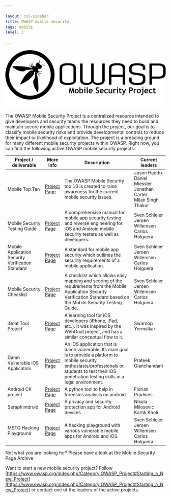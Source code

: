 ```yaml
---

layout: col-sidebar
title: OWASP mobile security
tags: mobile
level: 3

---
```


![OWASP mobile image](/assets/images/owasp_logo_milan.png)

The OWASP Mobile Security Project is a centralized resource intended to give developers and security teams the resources they need to build and maintain secure mobile applications. Through the project, our goal is to classify mobile security risks and provide developmental controls to reduce their impact or likelihood of exploitation. The project is a breading ground for many different mobile security projects within OWASP. Right now, you can find the following active OWASP mobile security projects:

| **Project / deliverable** | **More info** | **Description** | **Current leaders** |
|---|---|---|---|
| Mobile Top Ten | [Project <br />Page](https://www.owasp.org/index.php/Projects/OWASP_Mobile_Security_Project_-_Top_Ten_Mobile_Risks) | The OWASP Mobile Security top 10 is created to raise awareness for the current mobile security issues. | Jason Haddix <br /> Daniel Miessler <br /> Jonathan Carter <br /> Milan Singh Thakur |
| Mobile Security Testing Guide | [Project <br />Page](https://www.owasp.org/index.php/OWASP_Mobile_Security_Testing_Guide) | A comprehensive manual for mobile app security testing and reverse engineering for iOS and Android mobile security testers as well as developers. | Sven Schleier <br/> Jeroen Willemsen <br/> Carlos Holguera |
| Mobile Application Security Verification Standard | [Project <br />Page](https://www.owasp.org/index.php/OWASP_Mobile_Security_Testing_Guide) | A standard for mobile app security which outlines the security requirements of a mobile application. | Sven Schleier <br/> Jeroen Willemsen <br/> Carlos Holguera |
| Mobile Security Checklist | [Project <br />Page](https://www.owasp.org/index.php/OWASP_Mobile_Security_Testing_Guide) | A checklist which allows easy mapping and scoring of the requirements from the Mobile Application Security Verification Standard based on the Mobile Security Testing Guide. | Sven Schleier <br/> Jeroen Willemsen <br/> Carlos Holguera |
| iGoat Tool Project | [Project <br />Page](https://www.owasp.org/index.php/OWASP_iGoat_Project) | A learning tool for iOS developers (iPhone, iPad, etc.). It was inspired by the WebGoat project, and has a similar conceptual flow to it. | Swaroop Yermalkar |
| Damn Vulnerable iOS Application | [Project <br />Page](https://www.owasp.org/index.php/OWASP_DVIA) | An iOS application that is damn vulnerable. Its main goal is to provide a platform to mobile security enthusiasts/professionals or students to test their iOS penetration testing skills in a legal environment. | Prateek Gianchandani |
| Android CK project | [Project <br />Page](https://www.owasp.org/index.php/Projects/OWASP_Androick_Project) | A python tool to help in forensics analysis on android. | Florian Pradines |
| Seraphimdroid | [Project <br />Page](https://www.owasp.org/index.php/OWASP_SeraphimDroid_Project) | A privacy and security protection app for Android devices. | Nikola Milosevic <br /> Kartik Kholi |
| MSTG Hacking Playground | [Project <br />Page](https://github.com/OWASP/MSTG-Hacking-Playground) | A hacking playground with various vulnerable mobile apps for Android and iOS. | Sven Schleier <br/> Jeroen Willemsen <br/> Carlos Holguera |

Not what you are looking for? Please have a look at the Mobile Security Page Archive

Want to start a new mobile security project? Follow [https://www.owasp.org/index.php/Category:OWASP_Project#Starting_a_New_Project](https://www.owasp.org/index.php/Category:OWASP_Project#Starting_a_New_Project) or contact one of the leaders of the active projects.
